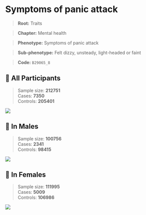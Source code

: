 # Symptoms of panic attack
> **Root:** Traits  

> **Chapter:** Mental health  

> **Phenotype:** Symptoms of panic attack  

> **Sub-phenotype:** Felt dizzy, unsteady, light-headed or faint  

> **Code:** `B29065_8`

## 🧪 All Participants  
> Sample size: **212751**  
> Cases: **7350**  
> Controls: **205401**
<img src="/Traits/Figures/ALL/B29065_8.png"/>
<CsvTable src="/public/Traits/Data/ALL/LG_B29065_8.csv" label="🔍 View full results" />

## 👨 In Males  
> Sample size: **100756**  
> Cases: **2341**  
> Controls: **98415**
<img src="/Traits/Figures/Male/B29065_8.png"/>
<CsvTable src="/public/Traits/Data/Male/LG_B29065_8.csv" label="🔍 View full results" />

## 👩 In Females  
> Sample size: **111995**  
> Cases: **5009**  
> Controls: **106986**
<img src="/Traits/Figures/Female/B29065_8.png"/>
<CsvTable src="/public/Traits/Data/Female/LG_B29065_8.csv" label="🔍 View full results" />
